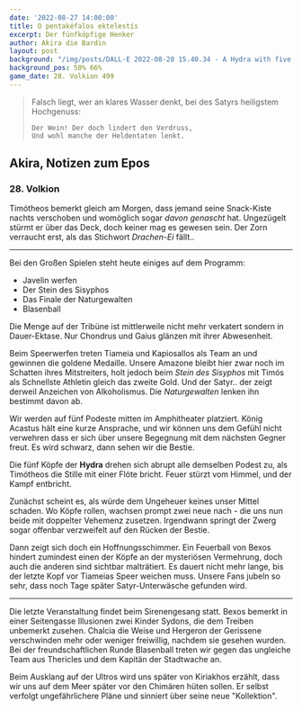 ```yaml
---
date: '2022-08-27 14:00:00'
title: O pentakéfalos ektelestís
excerpt: Der fünfköpfige Henker
author: Akira die Bardin
layout: post
background: "/img/posts/DALL·E 2022-08-28 15.40.34 - A Hydra with five heads devouring the heroes that are fighting against it, digital art.png"
background_pos: 50% 66%
game_date: 28. Volkion 499
---
```


<div class="rhyme">
  <blockquote>
    Falsch liegt, wer an klares Wasser denkt,
    bei des Satyrs heiligstem Hochgenuss:
    
    Der Wein! Der doch lindert den Verdruss,
    Und wohl manche der Heldentaten lenkt.
  </blockquote>
</div>

## Akira, Notizen zum Epos

### 28. Volkion

Timótheos bemerkt gleich am Morgen, dass jemand seine Snack-Kiste nachts verschoben und womöglich sogar _davon genascht_ hat. Ungezügelt stürmt er über das Deck, doch keiner mag es gewesen sein. Der Zorn verraucht erst, als das Stichwort _Drachen-Ei_ fällt..

---

Bei den Großen Spielen steht heute einiges auf dem Programm:
* Javelin werfen
* Der Stein des Sisyphos
* Das Finale der Naturgewalten
* Blasenball

Die Menge auf der Tribüne ist mittlerweile nicht mehr verkatert sondern in Dauer-Ektase. Nur Chondrus und Gaius glänzen mit ihrer Abwesenheit.

Beim Speerwerfen treten Tiameia und Kapiosallos als Team an und gewinnen die goldene Medaille. Unsere Amazone bleibt hier zwar noch im Schatten ihres Mitstreiters, holt jedoch beim _Stein des Sisyphos_ mit Timós als Schnellste Athletin gleich das zweite Gold. Und der Satyr.. der zeigt derweil Anzeichen von Alkoholismus. Die _Naturgewalten_ lenken ihn bestimmt davon ab.

Wir werden auf fünf Podeste mitten im Amphitheater platziert. König Acastus hält eine kurze Ansprache, und wir können uns dem Gefühl nicht verwehren dass er sich über unsere Begegnung mit dem nächsten Gegner freut. Es wird schwarz, dann sehen wir die Bestie.

Die fünf Köpfe der **Hydra** drehen sich abrupt alle demselben Podest zu, als Timótheos die Stille mit einer Flöte bricht. Feuer stürzt vom Himmel, und der Kampf entbricht. 

<dall-emage style='--image-url: url("/img/posts/DALL·E 2022-08-28 15.38.20 - A muscular dwarf with an axe standing on the back of a Hydra with five heads fighting against heroes in an arena, digital art.png");'></dall-emage>

Zunächst scheint es, als würde  dem Ungeheuer keines unser Mittel schaden. Wo Köpfe rollen, wachsen prompt zwei neue nach - die uns nun beide mit doppelter Vehemenz zusetzen. Irgendwann springt der Zwerg sogar offenbar verzweifelt auf den Rücken der Bestie.

Dann zeigt sich doch ein Hoffnungsschimmer. Ein Feuerball von Bexos hindert zumindest einen der Köpfe an der mysteriösen Vermehrung, doch auch die anderen sind sichtbar malträtiert. Es dauert nicht mehr lange, bis der letzte Kopf vor Tiameias Speer weichen muss. Unsere Fans jubeln so sehr, dass noch Tage später Satyr-Unterwäsche gefunden wird.

---

Die letzte Veranstaltung findet beim Sirenengesang statt. Bexos bemerkt in einer Seitengasse Illusionen zwei Kinder Sydons, die dem Treiben unbemerkt zusehen. Chalcia die Weise und Hergeron der Gerissene verschwinden mehr oder weniger freiwillig, nachdem sie gesehen wurden. Bei der freundschaftlichen Runde Blasenball treten wir gegen das ungleiche Team aus Thericles und dem Kapitän der Stadtwache an.

Beim Ausklang auf der Ultros wird uns später von Kiriakhos erzählt, dass wir uns auf dem Meer später vor den Chimären hüten sollen. Er selbst verfolgt ungefährlichere Pläne und sinniert über seine neue "Kollektion".
